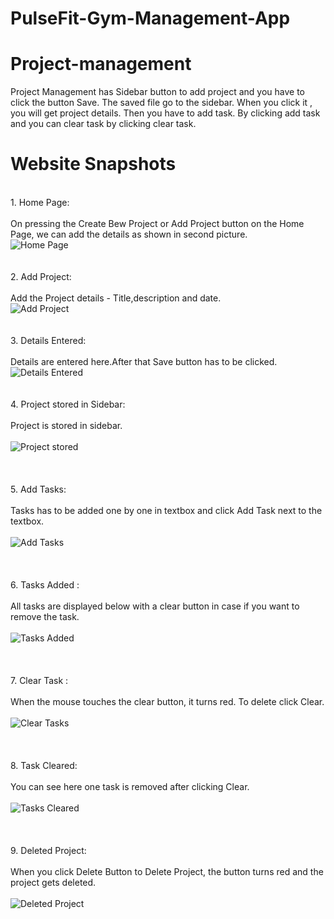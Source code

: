 # PulseFit-Gym-Management-App


# Project-management
Project Management has Sidebar button to add project and you have to click the button Save. The saved file go to the sidebar. When you click it , you will get project details. Then you have to add task. By clicking add task and you can clear task by clicking clear task.<br>


# Website Snapshots
<br>1. Home Page:
<br><br>On pressing the Create Bew Project or Add Project button on the Home Page, we can add the details as shown in second picture.
<br>![Home Page](https://github.com/madgepereira020701/Project-management/blob/main/Website%20Snapshots/1.%20Home%20Page.png)<br><br>
<br>2. Add Project:
<br><br>Add the Project details - Title,description and date.
<br>![Add Project](https://github.com/madgepereira020701/Project-management/blob/main/Website%20Snapshots/2.%20Add%20Project.png)<br><br>
<br>3. Details Entered:
<br><br>Details are entered here.After that Save button has to be clicked.
<br>![Details Entered](https://github.com/madgepereira020701/Project-management/blob/main/Website%20Snapshots/3.%20Details%20Entered.png)<br><br>
<br>4. Project stored in Sidebar:
<br><br>Project is stored in sidebar.
<br><br>![Project stored](https://github.com/madgepereira020701/Project-management/blob/main/Website%20Snapshots/4.%20Project%20stored%20in%20sidebar%20after%20saved.png)<br><br><br>
<br>5. Add Tasks:
<br><br>Tasks has to be added one by one in textbox and click Add Task next to the textbox.
<br><br>![Add Tasks](https://github.com/madgepereira020701/Project-management/blob/main/Website%20Snapshots/5.%20Add%20Task.png)<br><br>
<br><br>6. Tasks Added :
<br><br>All tasks are displayed below with a clear button in case if you want to remove the task.
<br><br>![Tasks Added](https://github.com/madgepereira020701/Project-management/blob/main/Website%20Snapshots/6.%20Tasks%20Added.png)<br><br>
<br><br>7. Clear Task :
<br><br>When the mouse touches the clear button, it turns red. To delete click Clear.
<br><br>![Clear Tasks](https://github.com/madgepereira020701/Project-management/blob/main/Website%20Snapshots/7.%20Clear%20Task.png)<br><br>
<br><br>8. Task Cleared:
<br><br>You can see here one task is removed after clicking Clear.
<br><br>![Tasks Cleared](https://github.com/madgepereira020701/Project-management/blob/main/Website%20Snapshots/8.%20Task%20Cleared.png)<br><br>
<br><br>9. Deleted Project:
<br><br>When you click Delete Button to Delete Project, the button turns red and the project gets deleted.
<br><br>![Deleted Project](https://github.com/madgepereira020701/Project-management/blob/main/Website%20Snapshots/9.%20Delete%20Project.png)<br><br>





